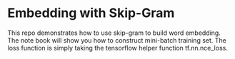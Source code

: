 # Embedding with Skip-Gram

This repo demonstrates how to use skip-gram to build word embedding. The note book will show you how to construct mini-batch training set. The loss function is simply taking the tensorflow helper function tf.nn.nce_loss.
